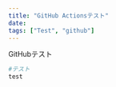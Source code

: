 ```yaml
---
title: "GitHub Actionsテスト"
date: 
tags: ["Test", "github"]
---
```


GitHubテスト


```python
#テスト
test
```
